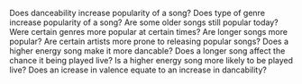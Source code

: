 Does danceability increase popularity of a song?
Does type of genre increase popularity of a song?
Are some older songs still popular today?
Were certain genres more popular at certain times?
Are longer songs more popular?
Are certain artists more prone to releasing popular songs?
Does a higher energy song make it more dancable?
Does a longer song affect the chance it being played live?
Is a higher energy song more likely to be played live?
Does an icrease in valence equate to an increase in dancability?
